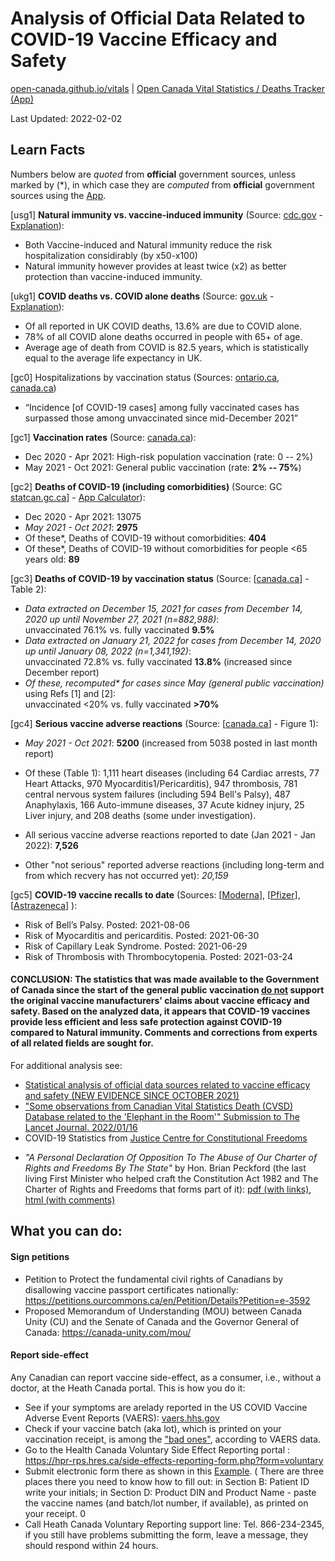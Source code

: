 <!-- Open Canada Vital Statistics Application Resources-->

Analysis of Official Data Related to COVID-19 Vaccine Efficacy and Safety
==================================================

[open-canada.github.io/vitals](https://open-canada.github.io/vitals) \| [Open Canada Vital Statistics / Deaths Tracker (App)](https://open-canada.github.io/Apps/vitals)  

Last Updated: 2022-02-02

<!-- 
[Deaths Statistics Tracker](https://open-canada.github.io/Apps/vitals) | [Analysis of Official Data](analysis) | [Minister's Personal Declaration](https://open-canada.github.io/vitals/brian-peckford-declaration.pdf) | [Report side-effects](https://hpr-rps.hres.ca/side-effects-reporting-form.php?form=voluntary) ([Example](https://open-canada.github.io/vitals/SideEffectReporting-example-1.pdf)) | [Sign Petition](https://petitions.ourcommons.ca/en/Petition/Details?Petition=e-3592) |
-->

<!-- See Raw Data-->

## Learn Facts

 Numbers below are *quoted* from **official** government sources, unless marked by (\*), in which case they are *computed* from
**official** government sources using the [App](https://open-canada.github.io/Apps/vitals).
<!-- Data for up to October 2021 are used to allow comparison between adverse reactions
statistics and deaths statistics, the latter being reported with several months delay. -->
<!-- which are available up to October only. -->

[usg1] **Natural immunity vs. vaccine-induced immunity** (Source: [cdc.gov](https://www.cdc.gov/mmwr/volumes/71/wr/mm7104e1.htm) - [Explanation](https://www.youtube.com/watch?v=eK83QqbNOmU)):


- Both Vaccine-induced and  Natural immunity   reduce the risk hospitalization considirably (by x50-x100)
- Natural immunity however provides at least twice (x2) as better protection  than  vaccine-induced immunity.

[ukg1] **COVID deaths vs. COVID alone deaths** (Source: [gov.uk](https://www.ons.gov.uk/aboutus/transparencyandgovernance/freedomofinformationfoi/deathsfromcovid19withnootherunderlyingcauses) - [Explanation](https://www.youtube.com/watch?v=9UHvwWWcjYw)):

- Of all reported in UK COVID deaths, 13.6%  are due to COVID alone. 
- 78% of all COVID alone deaths occurred in people with 65+ of age.
- Average age of death from COVID is 82.5 years, which is statistically equal to the average life expectancy in UK.

<!-- 
[gcA] COVID-19 cases vs. COVID-19 deaths (Source: [canada.ca]()):

- About 0.0xxx% of COVID-19 cases result in hospitalizations, 0.00yy% result in ICU, and 0.000z% in deaths, about 10% of which  COVID-deaths only - TBC
-->

[gc0] Hospitalizations by vaccination status (Sources: [ontario.ca](https://covid-19.ontario.ca/data/hospitalizations#hospitalizationsByVaccinationStatus), 
[canada.ca](https://www.canada.ca/en/public-health/services/diseases/coronavirus-disease-covid-19/epidemiological-economic-research-data.html))

-  “Incidence [of COVID-19 cases] among fully vaccinated cases has surpassed those among unvaccinated since mid-December 2021”  
<!-- - and continues* to increase -->

[gc1]  **Vaccination rates** (Source:
    [canada.ca](https://health-infobase.canada.ca/covid-19/vaccination-coverage/)):
    
- Dec 2020 - Apr 2021: High-risk population vaccination (rate: 0 -- 2%)
- May 2021 - Oct 2021: General public  vaccination (rate: **2% -- 75%**)

[gc2]  **Deaths of COVID-19 (including comorbidities)** (Source: GC
    [statcan.gc.ca](https://www150.statcan.gc.ca/t1/tbl1/en/tv.action?pid=1310081001)] - [App
    Calculator](https://o-canada.shinyapps.io/vitals/#section-statistics)):

- Dec 2020 - Apr 2021: 13075
- *May 2021 - Oct 2021*: **2975** 
- Of these\*, Deaths of COVID-19 without comorbidities:
**404** 
- Of these\*, Deaths of COVID-19 without comorbidities for people \<65 years old: **89**

<!-- 
- All COVID-19 since the start of pandemic: with comorbidities --, without comorbidities -- , without for \<65 years old -- 
- For comparison, since the start of pandemic other caueses of death: Cancer -- , ...
- For comparison, Deaths from Flu without comorbidities (10-year historical average): 
-->

[gc3]  **Deaths of COVID-19 by vaccination status** (Source:
    [[canada.ca](https://health-infobase.canada.ca/covid-19/epidemiological-summary-covid-19-cases.html#a9)] -
    Table 2):

- *Data extracted on December 15, 2021 for cases from December 14, 2020 up until November
27, 2021 (n=882,988)*: <br> unvaccinated 76.1% vs. fully vaccinated **9.5%**
- *Data extracted on January 21, 2022 for cases from December 14, 2020 up until January 08,
2022 (n=1,341,192)*: <br> unvaccinated 72.8% vs. fully vaccinated **13.8%** (increased since December
    report)
- *Of these, recomputed\* for cases since May (general public vaccination)* using Refs [1] and [2]: <br> unvaccinated \<20% vs. fully vaccinated **\>70%** 

[gc4]  **Serious vaccine adverse reactions** (Source: 
    [[canada.ca](https://health-infobase.canada.ca/covid-19/vaccine-safety/)] - Figure 1):

- *May 2021 - Oct 2021*: **5200** (increased from 5038 posted in last month report)
-  Of these (Table 1): 1,111 heart diseases (including 64 Cardiac arrests, 77 Heart Attacks, 970
    Myocarditis1/Pericarditis), 947 thrombosis, 781 central nervous system failures
    (including 594 Bell's Palsy), 487 Anaphylaxis, 166 Auto-immune diseases, 37 Acute
    kidney injury, 25 Liver injury, and 208 deaths (some under investigation).
    


- All serious vaccine adverse reactions reported to date (Jan 2021 - Jan 2022): **7,526** 
- Other "not serious" reported adverse reactions (including long-term and from which recvery has not occurred yet): *20,159*


<!-- 
- Many are not reported or published yet, like the one  [here](https://open-canada.github.io/vitals/SideEffectReporting-example-1.pdf)
 - Adverse reaction, not reported yet in Canada but reported in US: -->


[gc5]  **COVID-19 vaccine recalls to date** (Sources: 
[[Moderna](https://recalls-rappels.canada.ca/en/search/site?search_api_fulltext=moderna)], 
[[Pfizer](https://recalls-rappels.canada.ca/en/search/site?search_api_fulltext=pfizer)], 
[[Astrazeneca](https://recalls-rappels.canada.ca/en/search/site?search_api_fulltext=astrazeneca)]
):

- Risk of Bell’s Palsy. Posted: 2021-08-06 
- Risk of Myocarditis and pericarditis. Posted: 2021-06-30
- Risk of Capillary Leak Syndrome. Posted: 2021-06-29
- Risk of Thrombosis with Thrombocytopenia. Posted: 2021-03-24


    
#### CONCLUSION:   The statistics that was made available to the Government of Canada since the start of the general public vaccination <u>do not</u> support the original vaccine manufacturers\' claims about  vaccine efficacy and safety. Based on the analyzed data, it appears that COVID-19 vaccines provide less efficient and less safe protection against COVID-19 compared to Natural immunity. Comments and corrections from experts of all related fields are sought for.

<!-- In  meanwhile, based on the mounting evidence on the lack of evidence in vaccines safety and efficahe recommendation is made to continue monitoring  closely the listed above Open Canada statistics to-->
    


For additional  analysis see:  

<!-- #### Detailed analysis -->

-   [Statistical analysis of official data sources related to vaccine efficacy and
    safety (NEW EVIDENCE SINCE OCTOBER
    2021)](https://open-canada.github.io/vitals/analysis)
-   ["Some observations from Canadian Vital Statistics Death (CVSD) Database related to
    the 'Elephant in the Room'" Submission to The Lancet Journal.
    2022/01/16](https://open-canada.github.io/vitals/comment.pdf)
-   COVID-19 Statistics from [Justice Centre for Constitutional Freedoms](https://www.jccf.ca/covid-stats)
    <!-- ([Up to December 29, 2021 at National Level](https://www.jccf.ca/wp-content/uploads/2022/01/Covid-Statistics-canada-dec-29-2021.png)) -->
<!-- #### Personal Declarations -->
-   *"A Personal Declaration Of Opposition To The Abuse of Our Charter of Rights and
    Freedoms By The State"* by Hon. Brian Peckford (the last living First Minister who
    helped craft the Constitution Act 1982 and The Charter of Rights and Freedoms that
    forms part of it): [pdf (with
    links)](https://open-canada.github.io/vitals/brian-peckford-declaration.pdf), [html
    (with
    comments)](https://peckford42.wordpress.com/2022/01/02/a-personal-declaration-of-opposition-to-the-abuse-of-our-charter-of-rights-and-freedoms-by-the-state/)

<!--
Take Action:
------------
-->



## What you can do:

#### Sign petitions

-   Petition to Protect the fundamental civil rights of Canadians by disallowing vaccine
    passport certificates nationally:
    <https://petitions.ourcommons.ca/en/Petition/Details?Petition=e-3592>
-   Proposed Memorandum of Understanding (MOU) between Canada Unity (CU) and the Senate
    of Canada and the Governor General of Canada: <https://canada-unity.com/mou/>

#### Report side-effect

<!-- , which is a bit tricky, if you don't know what to write in some manadary form fields.  But when you know, it takes 10 mins to do it. -->

Any Canadian can report vaccine side-effect, as a consumer, i.e., without a doctor, at the 
Heath Canada portal. This is how you do it:

-   See if your symptoms are arelady reported in the US COVID Vaccine Adverse Event Reports
    (VAERS): [vaers.hhs.gov](https://openvaers.com)
-   Check if your vaccine batch (aka lot), which is printed on your vaccination receipt, is among the ["bad ones"](https://www.howbad.info), according to VAERS data. 
-   Go to the Health Canada Voluntary Side Effect Reporting portal :
    <https://hpr-rps.hres.ca/side-effects-reporting-form.php?form=voluntary>
-   Submit electronic form there as shown in this 
    [Example](https://open-canada.github.io/vitals/SideEffectReporting-example-1.pdf). (
    There are three places there you need to know how to fill out: in Section B: Patient
    ID write your initials; in Section D: Product DIN and Product Name - paste the
    vaccine names (and batch/lot number, if available), as printed on your receipt. 0
-   Call Heath Canada Voluntary Reporting support line: Tel. 866-234-2345, if you still
    have problems submitting the form, leave a message, they should respond within 24
    hours.

<!--
#### Learn to distinguish propaganda from true journalism

If the opposing views are not presented, <br>
if media shows only one kind of rally posters
(aimed at discrediting the rally) and does not show others (that represent the true
purpose of the rally), <br>
if it talks only about the number of cases and doses, but does
not provide perspective inn to thw deaths and side-effects, than it is could propaganda.


#### Join  democratic rallies across the country in support of restoring human rights and truth, related to COVID and vaccines

- Many rallies are happening all over the country. Check them out. <br>
See for yourself who are these people: "extremists"  or concerned Canadian citizen, many with children, many who have been denied access to playgrounds, universities, sports, travel, work...

<center>

**SEE DATA -- THINK FOR YOUSELF -- ACT NOW!**

</center>


-->
